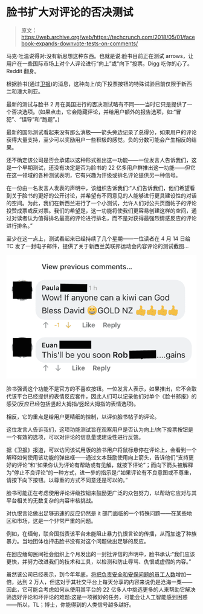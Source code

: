 # 脸书扩大对评论的否决测试 

> 原文：<https://web.archive.org/web/https://techcrunch.com/2018/05/01/facebook-expands-downvote-tests-on-comments/>

马克·吐温说得对:没有新思想这种东西。也就是说:脸书目前正在测试 arrows，让用户在一些国际市场上对个人评论进行“向上”或“向下”投票。Digg 吃你的心了。Reddit 翻身。

根据脸书(通过[卫报](https://web.archive.org/web/20221025222541/https://www.theguardian.com/technology/2018/may/01/facebook-rolls-out-trial-of-dislike-button-for-downvoting-comments))的消息，这种向上/向下投票按钮的特殊试验目前仅限于新西兰和澳大利亚。

最新的测试与脸书 2 月在美国进行的否决测试略有不同——当时它只是提供了一个否决选项。(如果点击，它会隐藏评论，并给用户额外的报告选项，如:“冒犯”、“误导”和“跑题”。)

最新的国际测试看起来没有那么消极——箭头旁边记录了总得分，如果用户的评论获得大量支持，至少可以奖励用户一些积极的感觉。负的分数可能会产生相反的结果。

还不确定该公司是否会承诺以这种形式推出这一功能——一位发言人告诉我们，这是一个早期测试，还没有决定是否为脸书的 22 亿多用户群推出这一功能——但它在这一领域的各种测试表明，它有兴趣为评级或排名评论提供另一种信号。

在一份由一名发言人发表的声明中，该组织告诉我们:“人们告诉我们，他们希望看到关于脸书的更好的公开讨论，并希望有不同意见的人能够进行更具建设性的对话的空间。为此，我们在新西兰进行了一个小测试，允许人们对公共页面帖子的评论投赞成票或反对票。我们的希望是，这一功能将使我们更容易创建这样的空间，通过对读者认为值得排名最高的评论进行排名，而不是对获得最强烈情感反应的评论进行排名。”

至少在这一点上，测试看起来已经持续了几个星期——一位读者在 4 月 14 日给 TC 发了一封电子邮件，提供了关于新西兰英联邦运动会内容评论的测试截图…

![](img/0e31046f4a5f6b697b737a80d9f46952.png)

脸书强调这个功能不是官方的不喜欢按钮。一位发言人表示，如果推出，它不会取代该平台已经提供的表情反应套件，因此人们可以记录他们对单个《脸书邮报》的感受(反应已经包括竖起大拇指/竖起大拇指的表情选项)。

相反，它的重点是给用户更精细的控制，以评价脸书帖子的评论。

这位发言人告诉我们，这项功能测试旨在观察用户是否认为向上/向下投票按钮是一个有效的选项，可以对评论的信息量或建设性进行反馈。

据《卫报》报道，可以访问该试用版的脸书用户将鼠标悬停在评论上，会看到一个解释如何使用该功能的弹出框——通过文本鼓励使用向上箭头，告诉他们“支持更好的评论”和“如果你认为评论有帮助或有见解，就按下评论”；而向下箭头被解释为“停止不良评论”的一种方式，进一步的指示是:“如果评论有不良意图或不尊重，请按下向下按钮。以尊重的方式不同意还是可以的。”

脸书可能正在考虑使用评论评级按钮来鼓励更广泛的众包努力，以帮助它应对与其平台相关的无数复杂的内容审核挑战。

对仇恨言论做出足够迅速的反应仍然是 it 部门面临的一个特殊问题——在某些地区和市场，这是一个非常严重的问题。

例如，在缅甸，联合国指责该平台未能阻止暴力仇恨言论的传播，从而加速了种族暴力。当地团体也抨击脸书没有对这个问题做出足够的反应。

在回应缅甸民间社会组织上个月发出的一封批评信的声明中，脸书承认:“我们应该更快，并努力改进我们的技术和工具，以检测和防止辱骂、仇恨或虚假的内容。”

虽然该公司已经表示，到今年年底，[将把负责安全和安保问题的员工人数](https://web.archive.org/web/20221025222541/https://www.cnbc.com/2017/10/31/facebook-senate-testimony-doubling-security-group-to-20000-in-2018.html)增加一倍，达到 2 万人，但这对于其社交平台上每天分享的内容来说仍是沧海一粟——因此，它可能会考虑如何从使用其平台的 22 亿多人中挑选更多的人来帮助它解决筛选好评论和坏评论的难题:这是一项微妙的任务，可能会让人工智能感到困惑——所以，TL；博士，你能得到的人类信号越多越好。